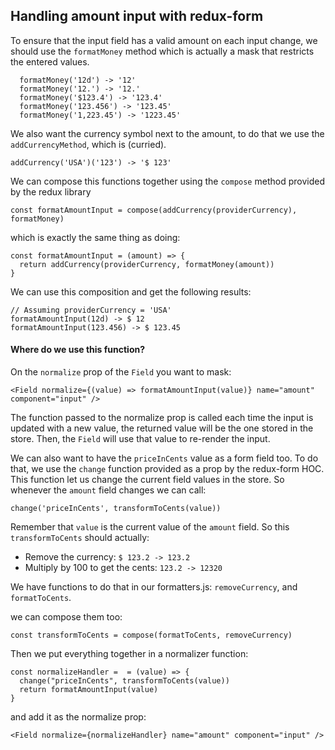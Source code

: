 ## Handling amount input with redux-form

To ensure that the input field has a valid amount on each input change, we should use the `formatMoney` method which is actually a mask that restricts the entered values.

```
  formatMoney('12d') -> '12'
  formatMoney('12.') -> '12.'
  formatMoney('$123.4') -> '123.4'
  formatMoney('123.456') -> '123.45'
  formatMoney('1,223.45') -> '1223.45'
```

We also want the currency symbol next to the amount, to do that we use the `addCurrencyMethod`, which is (curried).
  ```
  addCurrency('USA')('123') -> '$ 123'
 ```

We can compose this functions together using the `compose` method provided by the redux library

```
const formatAmountInput = compose(addCurrency(providerCurrency), formatMoney)
```

which is exactly the same thing as doing:

```
const formatAmountInput = (amount) => {
  return addCurrency(providerCurrency, formatMoney(amount))
}
```

We can use this composition and get the following results:
```
// Assuming providerCurrency = 'USA'
formatAmountInput(12d) -> $ 12
formatAmountInput(123.456) -> $ 123.45
```

#### Where do we use this function?
On the `normalize` prop of the `Field` you want to mask:
```
<Field normalize={(value) => formatAmountInput(value)} name="amount" component="input" />
```

The function passed to the normalize prop is called each time the input is updated with a new value, the returned value will be the one stored in the store. Then, the `Field` will use that value to re-render the input.

We can also want to have the `priceInCents` value as a form field too. To do that, we use the `change` function provided as a prop by the redux-form HOC.
This function let us change the current field values in the store. So whenever the `amount` field changes we can call: 
```
change('priceInCents', transformToCents(value))
```
Remember that `value` is the current value of the `amount` field. So this `transformToCents` should actually:
 * Remove the currency: ```$ 123.2 -> 123.2```
 * Multiply by 100 to get the cents: ```123.2 -> 12320```

We have functions to do that in our formatters.js: 
`removeCurrency`, and `formatToCents`.

we can compose them too:
```
const transformToCents = compose(formatToCents, removeCurrency)
```
Then we put everything together in a normalizer function:
```
const normalizeHandler =  = (value) => {
  change("priceInCents", transformToCents(value))
  return formatAmountInput(value)
}
```
and add it as the normalize prop:
```
<Field normalize={normalizeHandler} name="amount" component="input" />
```

